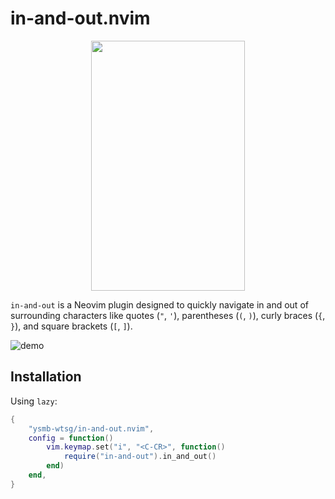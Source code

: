 # in-and-out.nvim

<p align="center">
  <img src="https://github.com/ysmb-wtsg/in-and-out.nvim/assets/85178719/cdfa26ec-6302-4413-b586-781ece8e99c0" width="70%" height="400px" object-fit="cover">
</p>

`in-and-out` is a Neovim plugin designed to quickly navigate in and out of surrounding characters like quotes (`"`, `'`), parentheses (`(`, `)`), curly braces (`{`, `}`), and square brackets (`[`, `]`).

![demo](https://github.com/ysmb-wtsg/in-and-out.nvim/assets/85178719/9b641329-bd71-4931-8ad8-c1051641ccd2)

## Installation

Using `lazy`:

```lua
{
	"ysmb-wtsg/in-and-out.nvim",
	config = function()
		vim.keymap.set("i", "<C-CR>", function()
			require("in-and-out").in_and_out()
		end)
	end,
}
```
